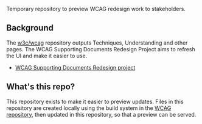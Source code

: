 Temporary repository to preview WCAG redesign work to stakeholders.

## Background 

The [w3c/wcag](https://github.com/w3c/wcag) repository outputs Techniques, Understanding and other pages. The WCAG Supporting Documents Redesign Project aims to refresh the UI and make it easier to use. 

* [WCAG Supporting Documents Redesign project](https://github.com/w3c/wai-wcag-supporting-documents-redesign/wiki/Requirements-Analysis)

## What's this repo?

This repository exists to make it easier to preview updates. Files in this repository are created locally using the build system in the [WCAG repository]((https://github.com/w3c/wcag)), then updated in this repository, so that a preview can be served.
